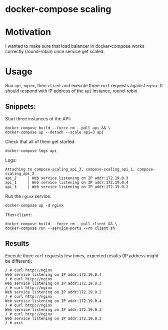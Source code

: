 docker-compose scaling
======================

# Motivation

I wanted to make sure that load balancer in docker-compose works correctly
(round-robin) once service get scaled.

# Usage

Run `api`, `nginx`, then `client` and execute three `curl` requests against `nginx`.
It should respond with IP address of the `api` instance, round-robin.

## Snippets:

Start three instances of the API:
```shell
docker-compose build --force-rm --pull api && \
docker-compose up --detach --scale api=3 api
```

Check that all of them get started:

```shell
docker-compose logs api
```

Logs:

```
Attaching to compose-scaling_api_3, compose-scaling_api_1, compose-scaling_api_2
api_2     | Web service listening on IP addr:172.19.0.3
api_1     | Web service listening on IP addr:172.19.0.4
api_3     | Web service listening on IP addr:172.19.0.2
```

Run the `nginx` service:

```shell
docker-compose up -d nginx
```

Then `client`:

```shell
docker-compose build --force-rm --pull client && \
docker-compose run --service-ports --rm client sh
```

## Results

Execute three `curl` requests few times, expected results (IP address might be different):

```
/ # curl http://nginx
Web service listening on IP addr:172.19.0.4
/ # curl http://nginx
Web service listening on IP addr:172.19.0.3
/ # curl http://nginx
Web service listening on IP addr:172.19.0.2
/ # curl http://nginx
Web service listening on IP addr:172.19.0.4
/ # curl http://nginx
Web service listening on IP addr:172.19.0.3
/ # curl http://nginx
Web service listening on IP addr:172.19.0.2
/ # exit
```

